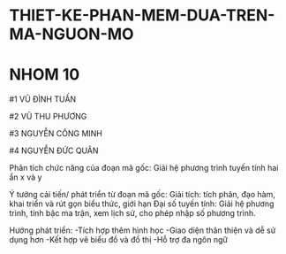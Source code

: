 # THIET-KE-PHAN-MEM-DUA-TREN-MA-NGUON-MO
# NHOM 10
#1 VŨ ĐÌNH TUẤN

#2 VŨ THU PHƯƠNG

#3 NGUYỄN CÔNG MINH

#4 NGUYỄN ĐỨC QUÂN

Phân tích chức năng của đoạn mã gốc: Giải hệ phương trình tuyến tính hai ẩn x và y

Ý tưởng cải tiến/ phát triển từ đoạn mã gốc:
Giải tích: tích phân, đạo hàm, khai triển và rút gọn biểu thức, giới hạn
Đại số tuyến tính: Giải hệ phương trình, tính bậc ma trận, xem lịch sử, cho phép nhập số phương trình.

Hướng phát triển:
-Tích hợp thêm hình học
-Giao diện thân thiện và dễ sử dụng hơn
-Kết hợp vẽ biểu đồ và đồ thị
-Hỗ trợ đa ngôn ngữ
